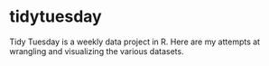 # tidytuesday
Tidy Tuesday is a weekly data project in R. Here are my attempts at wrangling and visualizing the various datasets. 
